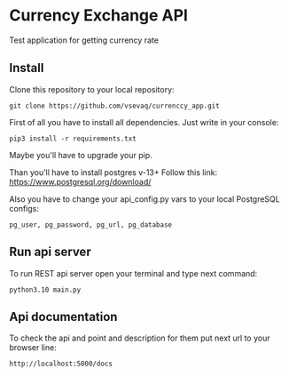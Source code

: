 # Currency Exchange API
Test application for getting currency rate
## Install
Clone this repository to your local repository:<br/> 

```git clone https://github.com/vsevaq/currenccy_app.git```

First of all you have to install all dependencies.
Just write in your console:

```pip3 install -r requirements.txt```

Maybe you'll have to upgrade your pip.

Than you'll have to install postgres v-13+
Follow this link: https://www.postgresql.org/download/

Also you have to change your api_config.py vars to your local PostgreSQL configs: 

```pg_user, pg_password, pg_url, pg_database ```


## Run api server
To run REST api server open your terminal and type next command:

```python3.10 main.py```

## Api documentation

To check the api and point and description for them put next url to your browser line:

```http://localhost:5000/docs```